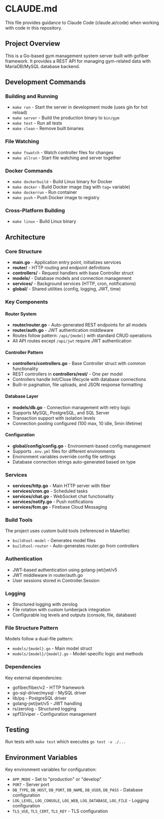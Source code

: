 # CLAUDE.md

This file provides guidance to Claude Code (claude.ai/code) when working with code in this repository.

## Project Overview

This is a Go-based gym management system server built with gofiber framework. It provides a REST API for managing gym-related data with MariaDB/MySQL database backend.

## Development Commands

### Building and Running
- `make run` - Start the server in development mode (uses gin for hot reload)
- `make server` - Build the production binary to `bin/gym`
- `make test` - Run all tests
- `make clean` - Remove built binaries

### File Watching
- `make fswatch` - Watch controller files for changes
- `make allrun` - Start file watching and server together

### Docker Commands
- `make dockerbuild` - Build Linux binary for Docker
- `make docker` - Build Docker image (tag with `tag=` variable)
- `make dockerrun` - Run container
- `make push` - Push Docker image to registry

### Cross-Platform Building
- `make linux` - Build Linux binary

## Architecture

### Core Structure
- **main.go** - Application entry point, initializes services
- **router/** - HTTP routing and endpoint definitions
- **controllers/** - Request handlers with base Controller struct
- **models/** - Database models and connection management  
- **services/** - Background services (HTTP, cron, notifications)
- **global/** - Shared utilities (config, logging, JWT, time)

### Key Components

#### Router System
- **router/router.go** - Auto-generated REST endpoints for all models
- **router/auth.go** - JWT authentication middleware
- Routes follow pattern: `/api/{model}` with standard CRUD operations
- All API routes except `/api/jwt` require JWT authentication

#### Controller Pattern
- **controllers/controllers.go** - Base Controller struct with common functionality
- REST controllers in **controllers/rest/** - One per model
- Controllers handle Init/Close lifecycle with database connections
- Built-in pagination, file uploads, and JSON response formatting

#### Database Layer
- **models/db.go** - Connection management with retry logic
- Supports MySQL, PostgreSQL, and SQL Server
- Transaction support with isolation levels
- Connection pooling configured (100 max, 10 idle, 5min lifetime)

#### Configuration
- **global/config/config.go** - Environment-based config management
- Supports `.env.yml` files for different environments
- Environment variables override config file settings
- Database connection strings auto-generated based on type

### Services
- **services/http.go** - Main HTTP server with fiber
- **services/cron.go** - Scheduled tasks
- **services/chat.go** - WebSocket chat functionality  
- **services/notify.go** - Push notifications
- **services/fcm.go** - Firebase Cloud Messaging

### Build Tools
The project uses custom build tools (referenced in Makefile):
- `buildtool-model` - Generates model files
- `buildtool-router` - Auto-generates router.go from controllers

### Authentication
- JWT-based authentication using golang-jwt/jwt/v5
- JWT middleware in router/auth.go
- User sessions stored in Controller.Session

### Logging
- Structured logging with zerolog
- File rotation with custom lumberjack integration
- Configurable log levels and outputs (console, file, database)

### File Structure Pattern
Models follow a dual-file pattern:
- `models/{model}.go` - Main model struct
- `models/{model}/{model}.go` - Model-specific logic and methods

### Dependencies
Key external dependencies:
- gofiber/fiber/v2 - HTTP framework
- go-sql-driver/mysql - MySQL driver  
- lib/pq - PostgreSQL driver
- golang-jwt/jwt/v5 - JWT handling
- rs/zerolog - Structured logging
- spf13/viper - Configuration management

## Testing

Run tests with `make test` which executes `go test -v ./...`

## Environment Variables

Key environment variables for configuration:
- `APP_MODE` - Set to "production" or "develop"
- `PORT` - Server port
- `DB_TYPE`, `DB_HOST`, `DB_PORT`, `DB_NAME`, `DB_USER`, `DB_PASS` - Database configuration
- `LOG_LEVEL`, `LOG_CONSOLE`, `LOG_WEB`, `LOG_DATABASE`, `LOG_FILE` - Logging configuration
- `TLS_USE`, `TLS_CERT`, `TLS_KEY` - TLS configuration